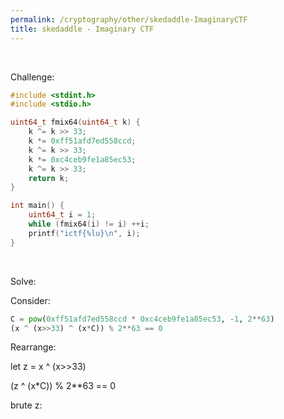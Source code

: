 ```yaml
---
permalink: /cryptography/other/skedaddle-ImaginaryCTF
title: skedaddle - Imaginary CTF
---
```


<br>


Challenge:

```c
#include <stdint.h>
#include <stdio.h>

uint64_t fmix64(uint64_t k) {
    k ^= k >> 33;
    k *= 0xff51afd7ed558ccd;
    k ^= k >> 33;
    k *= 0xc4ceb9fe1a85ec53;
    k ^= k >> 33;
    return k;
}

int main() {
    uint64_t i = 1;
    while (fmix64(i) != i) ++i;
    printf("ictf{%lu}\n", i);
}
```

<br>


Solve:

Consider:

```python
C = pow(0xff51afd7ed558ccd * 0xc4ceb9fe1a85ec53, -1, 2**63)
(x ^ (x>>33) ^ (x*C)) % 2**63 == 0
```

Rearrange:

let z = x ^ (x>>33)

(z ^ (x*C)) % 2**63 == 0


brute z:

